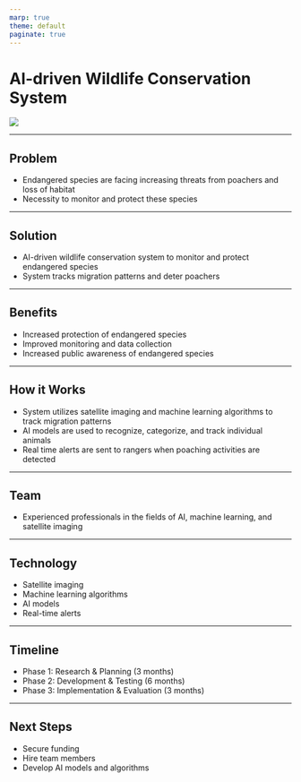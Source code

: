 ```yaml
---
marp: true
theme: default
paginate: true
---
```

# AI-driven Wildlife Conservation System 

![](https://images.unsplash.com/photo-1499951360447-b19be8fe80f5?ixlib=rb-1.2.1&ixid=eyJhcHBfaWQiOjEyMDd9&auto=format&fit=crop&w=668&q=80)

---
## Problem

- Endangered species are facing increasing threats from poachers and loss of habitat
- Necessity to monitor and protect these species

---
## Solution

- AI-driven wildlife conservation system to monitor and protect endangered species
- System tracks migration patterns and deter poachers

---
## Benefits

- Increased protection of endangered species
- Improved monitoring and data collection
- Increased public awareness of endangered species

---
## How it Works

- System utilizes satellite imaging and machine learning algorithms to track migration patterns
- AI models are used to recognize, categorize, and track individual animals
- Real time alerts are sent to rangers when poaching activities are detected

---
## Team

- Experienced professionals in the fields of AI, machine learning, and satellite imaging

---
## Technology

- Satellite imaging
- Machine learning algorithms
- AI models
- Real-time alerts

---
## Timeline

- Phase 1: Research & Planning (3 months)
- Phase 2: Development & Testing (6 months)
- Phase 3: Implementation & Evaluation (3 months)

---
## Next Steps

- Secure funding
- Hire team members
- Develop AI models and algorithms
  
